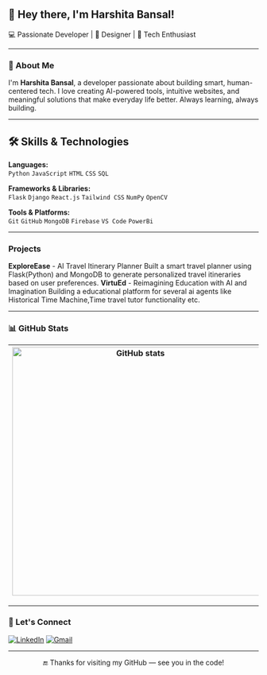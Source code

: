 

## 👋 Hey there, I'm Harshita Bansal!  

💻 Passionate Developer | 🎨 Designer | 🚀 Tech Enthusiast

---

### 🌟 About Me

I'm **Harshita Bansal**, a developer passionate about building smart, human-centered tech. I love creating AI-powered tools, intuitive websites, and meaningful solutions that make everyday life better. Always learning, always building.


---

## 🛠️ Skills & Technologies

**Languages:**  
`Python` `JavaScript` `HTML` `CSS` `SQL`

**Frameworks & Libraries:**  
`Flask` `Django` `React.js` `Tailwind CSS` `NumPy` `OpenCV` 

**Tools & Platforms:**  
`Git` `GitHub` `MongoDB` `Firebase`  `VS Code`   `PowerBi` 



---
### Projects

**ExploreEase** - AI  Travel Itinerary Planner
 Built a smart travel planner using Flask(Python) and MongoDB to generate personalized travel itineraries based on user preferences.
**VirtuEd** - Reimagining Education with AI and Imagination
Building a educational platform for several ai agents like Historical Time Machine,Time travel tutor functionality etc.


---
### 📊 GitHub Stats

| <img align="center" src="https://github-readme-stats.vercel.app/api?username=Harshitabansal123&show_icons=true&theme=radical" alt="GitHub stats" width="500"/> | <img align="center" src="https://github-readme-streak-stats.herokuapp.com/?user=YOUR_GITHUB_USERNAME&theme=radical" width="500" alt="GitHub streak" /> |
| ------------- | ------------- |

---

### 🔗 Let's Connect
[![LinkedIn](https://img.shields.io/badge/LinkedIn-%230A66C2.svg?style=for-the-badge&logo=linkedin&logoColor=white)](https://www.linkedin.com/in/harshita-bansal-29605b328/)
[![Gmail](https://img.shields.io/badge/Gmail-D14836?style=for-the-badge&logo=gmail&logoColor=white)](mailto:harshitaa9839@gmail.com)



---

<p align="center">🔚 Thanks for visiting my GitHub — see you in the code!

<!--
**Harshitabansal123/harshitabansal123** is a ✨ _special_ ✨ repository because its `README.md` (this file) appears on your GitHub profile.

Here are some ideas to get you started:

- 🔭 I’m currently working on ...
- 🌱 I’m currently learning ...
- 👯 I’m looking to collaborate on ...
- 🤔 I’m looking for help with ...
- 💬 Ask me about ...
- 📫 How to reach me: ...
- 😄 Pronouns: ...
- ⚡ Fun fact: ...
-->
